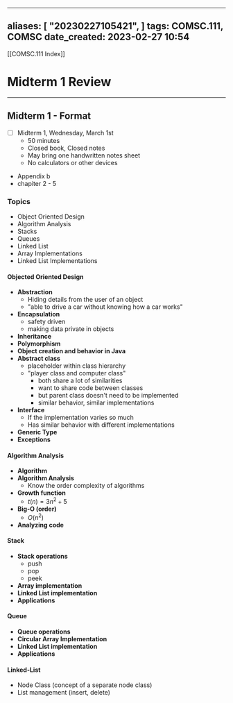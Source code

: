 
---
aliases: [ "20230227105421",  ]
tags: COMSC.111, COMSC
date_created: 2023-02-27 10:54
---
[[COMSC.111 Index]]
# Midterm 1 Review
---
## Midterm 1 - Format
- [ ] Midterm 1, Wednesday, March 1st
	- 50 minutes
	- Closed book, Closed notes
	- May bring one handwritten notes sheet 
	- No calculators or other devices

- Appendix b
- chapiter 2 - 5

### Topics
- Object Oriented Design
- Algorithm Analysis
- Stacks
- Queues
- Linked List
- Array Implementations
- Linked List Implementations

#### Objected Oriented Design
- **Abstraction**
	- Hiding details from the user of an object
	- "able to drive a car without knowing how a car works"
- **Encapsulation**
	- safety driven
	- making data private in objects
- **Inheritance**
- **Polymorphism**
- **Object creation and behavior in Java**
- **Abstract class**
	- placeholder within class hierarchy
	- "player class and computer class"
		- both share a lot of similarities
		- want to share code between classes
		- but parent class doesn't need to be implemented
		- similar behavior, similar implementations
- **Interface**
	- If the implementation varies so much 
	- Has similar behavior with different implementations
- **Generic Type**
- **Exceptions**

#### Algorithm Analysis
- **Algorithm**
- **Algorithm Analysis**
	- Know the order complexity of algorithms
- **Growth function**
	- $t(n) = 3n^2 +5$
- **Big-O (order)**
	- $O(n^2)$
- **Analyzing code**

#### Stack
- **Stack operations**
	- push 
	- pop
	- peek
- **Array implementation**
- **Linked List implementation**
- **Applications**

#### Queue
- **Queue operations**
- **Circular Array Implementation**
- **Linked List implementation**
- **Applications**

#### Linked-List
- Node Class (concept of a separate node class)
- List management (insert, delete)


